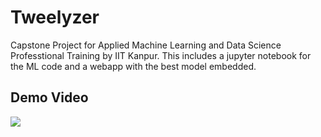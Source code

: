 # Tweelyzer

Capstone Project for Applied Machine Learning and Data Science Professtional Training by IIT Kanpur.
This includes a jupyter notebook for the ML code and a webapp with the best model embedded.


## Demo Video

[![](http://img.youtube.com/vi/6N2Aj2JME5g/0.jpg)](http://www.youtube.com/watch?v=6N2Aj2JME5g "")
